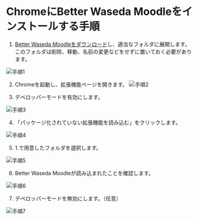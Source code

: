 # ChromeにBetter Waseda Moodleをインストールする手順

1. [Better Waseda Moodleをダウンロード](https://github.com/mkihr-ojisan/better-waseda-moodle/releases/download/v0.2.0/better-waseda-moodle-v0.2.0-chrome.zip)し、適当なフォルダに展開します。このフォルダは削除、移動、名前の変更などをせずに置いておく必要があります。

![手順1](https://raw.githubusercontent.com/mkihr-ojisan/better-waseda-moodle/main/readme-images/install-chrome/1.png)


2. Chromeを起動し、拡張機能ページを開きます。
![手順2](https://raw.githubusercontent.com/mkihr-ojisan/better-waseda-moodle/main/readme-images/install-chrome/2.png)


3. デベロッパーモードを有効にします。

![手順3](https://raw.githubusercontent.com/mkihr-ojisan/better-waseda-moodle/main/readme-images/install-chrome/3.png)


4. 「パッケージ化されていない拡張機能を読み込む」をクリックします。

![手順4](https://raw.githubusercontent.com/mkihr-ojisan/better-waseda-moodle/main/readme-images/install-chrome/4.png)


5. 1.で用意したフォルダを選択します。

![手順5](https://raw.githubusercontent.com/mkihr-ojisan/better-waseda-moodle/main/readme-images/install-chrome/5.png)


6. Better Waseda Moodleが読み込まれたことを確認します。

![手順6](https://raw.githubusercontent.com/mkihr-ojisan/better-waseda-moodle/main/readme-images/install-chrome/6.png)


7. デベロッパーモードを無効にします。（任意）

![手順7](https://raw.githubusercontent.com/mkihr-ojisan/better-waseda-moodle/main/readme-images/install-chrome/7.png)
